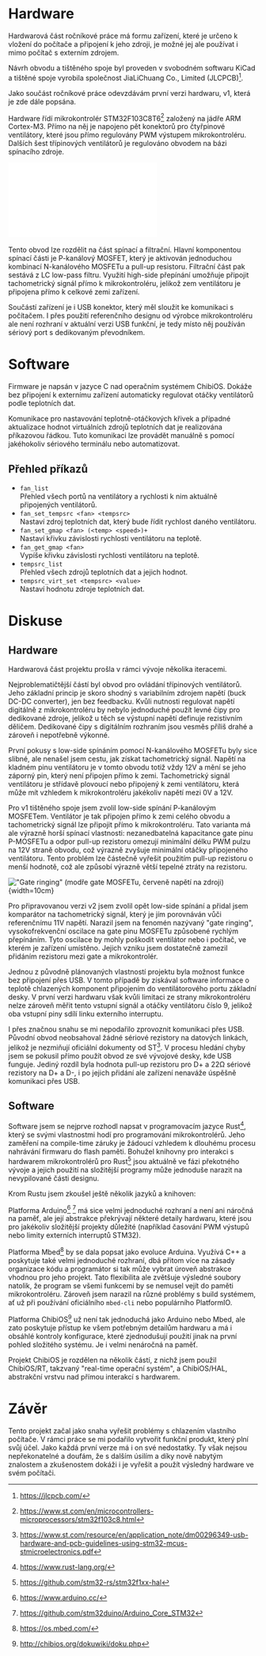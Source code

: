 # Hardware

Hardwarová část ročníkové práce má formu zařízení, které je určeno k vložení do
počítače a připojení k jeho zdroji, je možné jej ale používat i mimo počítač s
externím zdrojem.

Návrh obvodu a tištěného spoje byl proveden v svobodném softwaru KiCad a
tištěné spoje vyrobila společnost JiaLiChuang Co., Limited (JLCPCB)[^101].

Jako součást ročníkové práce odevzdávám první verzi hardwaru, v1, která je zde
dále popsána.

Hardware řídí mikrokontrolér STM32F103C8T6[^102] založený na jádře ARM
Cortex-M3.  Přímo na něj je napojeno pět konektorů pro čtyřpinové ventilátory,
které jsou přímo regulovány PWM výstupem mikrokontroléru. Dalších šest
třípinových ventilátorů je regulováno obvodem na bázi spínacího zdroje.

![Regulační obvod třípinových ventilátorů](3pin_schematic.pdf)

Tento obvod lze rozdělit na část spínací a filtrační. Hlavní komponentou
spínací části je P-kanálový MOSFET, který je aktivován jednoduchou kombinací
N-kanálového MOSFETu a pull-up resistoru. Filtrační část pak sestává z LC
low-pass filtru. Využití high-side přepínání umožňuje připojit
tachometrický signál přímo k mikrokontroléru, jelikož zem ventilátoru je
připojena přímo k celkové zemi zařízení.

Součástí zařízení je i USB konektor, který měl sloužit ke komunikaci s
počítačem. I přes použití referenčního designu od výrobce mikrokontroléru ale
není rozhraní v aktuální verzi USB funkční, je tedy místo něj používán sériový
port s dedikovaným převodníkem.

[^101]: <https://jlcpcb.com/>
[^102]: <https://www.st.com/en/microcontrollers-microprocessors/stm32f103c8.html>

# Software

Firmware je napsán v jazyce C nad operačním systémem ChibiOS. Dokáže bez
připojení k externímu zařízení automaticky regulovat otáčky ventilátorů podle
teplotních dat.

Komunikace pro nastavování teplotně-otáčkových křivek a případné aktualizace
hodnot virtuálních zdrojů teplotních dat je realizována příkazovou řádkou. Tuto
komunikaci lze provádět manuálně s pomocí jakéhokoliv sériového terminálu nebo
automatizovat.

## Přehled příkazů

- `fan_list`  
  Přehled všech portů na ventilátory a rychlosti k nim aktuálně připojených
  ventilátorů.
- `fan_set_tempsrc <fan> <tempsrc>`  
  Nastaví zdroj teplotních dat, který bude řídit rychlost daného ventilátoru.
- `fan_set_gmap <fan> (<temp> <speed>)+`  
  Nastaví křivku závislosti rychlosti ventilátoru na teplotě.
- `fan_get_gmap <fan>`  
  Vypíše křivku závislosti rychlosti ventilátoru na teplotě.
- `tempsrc_list`  
  Přehled všech zdrojů teplotních dat a jejich hodnot.
- `tempsrc_virt_set <tempsrc> <value>`  
  Nastaví hodnotu zdroje teplotních dat.

# Diskuse

## Hardware

Hardwarová část projektu prošla v rámci vývoje několika iteracemi.

Nejproblematičtější částí byl obvod pro ovládání třípinových ventilátorů. Jeho
základní princip je skoro shodný s variabilním zdrojem napětí (buck DC-DC
converter), jen bez feedbacku. Kvůli nutnosti regulovat napětí digitálně z
mikrokontroléru by nebylo jednoduché použít levné čipy pro dedikované zdroje,
jelikož u těch se výstupní napětí definuje rezistivním děličem.  Dedikované
čipy s digitálním rozhraním jsou vesměs příliš drahé a zároveň i nepotřebně
výkonné.

První pokusy s low-side spínáním pomocí N-kanálového MOSFETu byly sice slibné,
ale nenašel jsem cestu, jak získat tachometrický signál. Napětí na kladném pinu
ventilátoru je v tomto obvodu totiž vždy 12V a mění se jeho záporný pin, který
není připojen přímo k zemi. Tachometrický signál ventilátoru je střídavě
plovoucí nebo připojený k zemi ventilátoru, která může mít vzhledem k
mikrokontroléru jakékoliv napětí mezi 0V a 12V.

Pro v1 tištěného spoje jsem zvolil low-side spínání P-kanálovým MOSFETem.
Ventilátor je tak připojen přímo k zemi celého obvodu a tachometrický signál
lze připojit přímo k mikrokontroléru. Tato varianta má ale výrazně horší
spínací vlastnosti: nezanedbatelná kapacitance gate pinu P-MOSFETu a odpor
pull-up rezistoru omezují minimální délku PWM pulzu na 12V straně obvodu, což
výrazně zvyšuje minimální otáčky připojeného ventilátoru. Tento problém lze
částečně vyřešit použitím pull-up rezistoru o menší hodnotě, což ale způsobí
výrazně větší tepelné ztráty na rezistoru.

!["Gate ringing" (modře gate MOSFETu, červeně napětí na
zdroji)](ringing.png){width=10cm}

Pro připravovanou verzi v2 jsem zvolil opět low-side spínání a přidal jsem
komparátor na tachometrický signál, který je jím porovnáván vůči referenčnímu
11V napětí. Narazil jsem na fenomén nazývaný "gate ringing", vysokofrekvenční
oscilace na gate pinu MOSFETu způsobené rychlým přepínáním. Tyto oscilace by
mohly poškodit ventilátor nebo i počítač, ve kterém je zařízení umístěno.
Jejich vzniku jsem dostatečně zamezil přidáním rezistoru mezi gate a
mikrokontrolér.

Jednou z původně plánovaných vlastností projektu byla možnost funkce bez
připojení přes USB. V tomto případě by získával software informace o teplotě
chlazených komponent připojením do ventilátorového portu základní desky. V
první verzi hardwaru však kvůli limitaci ze strany mikrokontroléru nelze
zároveň měřit tento vstupní signál a otáčky ventilátoru číslo 9, jelikož oba
vstupní piny sdílí linku externího interruptu.

I přes značnou snahu se mi nepodařilo zprovoznit komunikaci přes USB. Původní
obvod neobsahoval žádné sériové rezistory na datových linkách, jelikož je
nezmiňují oficiální dokumenty od ST[^301]. V procesu hledání chyby jsem se
pokusil přímo použít obvod ze své vývojové desky, kde USB funguje. Jediný
rozdíl byla hodnota pull-up rezistoru pro D+ a 22Ω sériové rezistory na D+ a
D-, i po jejich přidání ale zařízení nenaváže úspěšně komunikaci přes USB.

[^301]: <https://www.st.com/resource/en/application_note/dm00296349-usb-hardware-and-pcb-guidelines-using-stm32-mcus-stmicroelectronics.pdf>

## Software

Software jsem se nejprve rozhodl napsat v programovacím jazyce Rust[^351],
který se svými vlastnostmi hodí pro programování mikrokontrolérů. Jeho zaměření
na compile-time záruky je žádoucí vzhledem k dlouhému procesu nahrávání
firmwaru do flash paměti. Bohužel knihovny pro interakci s hardwarem
mikrokontrolérů pro Rust[^352] jsou aktuálně ve fázi překotného vývoje a jejich
použití na složitější programy může jednoduše narazit na nevypilované části
designu.

Krom Rustu jsem zkoušel ještě několik jazyků a knihoven:

Platforma Arduino[^353] [^354] má sice velmi jednoduché rozhraní a není ani
náročná na paměť, ale její abstrakce překrývají některé detaily hardwaru, které
jsou pro jakékoliv složitější projekty důležité (například časování PWM výstupů
nebo limity externích interruptů STM32).

Platforma Mbed[^355] by se dala popsat jako evoluce Arduina. Využívá C++ a
poskytuje také velmi jednoduché rozhraní, dbá přitom více na zásady organizace
kódu a programátor si tak může vybrat úroveň abstrakce vhodnou pro jeho
projekt. Tato flexibilita ale zvětšuje výsledné soubory natolik, že program se
všemi funkcemi by se nemusel vejít do paměti mikrokontroléru. Zároveň jsem
narazil na různé problémy s build systémem, ať už při používání oficiálního
`mbed-cli` nebo populárního PlatformIO.

Platforma ChibiOS[^356] už není tak jednoduchá jako Arduino nebo Mbed, ale zato
poskytuje přístup ke všem potřebným detailům hardwaru a má i obsáhlé kontroly
konfigurace, které zjednodušují použití jinak na první pohled složitého
systému. Je i velmi nenáročná na paměť.

Projekt ChibiOS je rozdělen na několik částí, z nichž jsem použil ChibiOS/RT,
takzvaný "real-time operační systém", a ChibiOS/HAL, abstrakční vrstvu nad
přímou interakcí s hardwarem.

[^351]: <https://www.rust-lang.org/>
[^352]: <https://github.com/stm32-rs/stm32f1xx-hal>
[^353]: <https://www.arduino.cc/>
[^354]: <https://github.com/stm32duino/Arduino_Core_STM32>
[^355]: <https://os.mbed.com/>
[^356]: <http://chibios.org/dokuwiki/doku.php>

# Závěr

Tento projekt začal jako snaha vyřešit problémy s chlazením vlastního počítače.
V rámci práce se mi podařilo vytvořit funkční produkt, který plní svůj účel.
Jako každá první verze má i on své nedostatky. Ty však nejsou nepřekonatelné a
doufám, že s dalším úsilím a díky nově nabytým znalostem a zkušenostem dokáži i
je vyřešit a použít výsledný hardware ve svém počítači.
